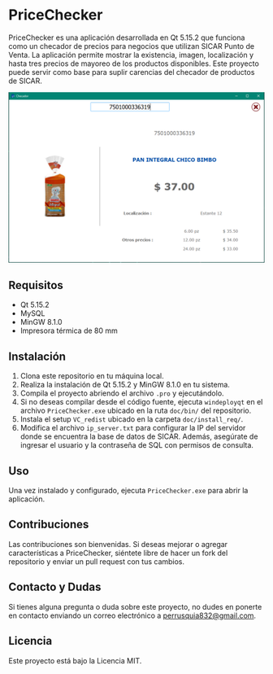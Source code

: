 # PriceChecker

PriceChecker es una aplicación desarrollada en Qt 5.15.2 que funciona como un checador de precios para negocios que utilizan SICAR Punto de Venta. La aplicación permite mostrar la existencia, imagen, localización y hasta tres precios de mayoreo de los productos disponibles. Este proyecto puede servir como base para suplir carencias del checador de productos de SICAR.

![PriceChecker](doc/img/screenshot1.PNG)


## Requisitos

- Qt 5.15.2
- MySQL
- MinGW 8.1.0
- Impresora térmica de 80 mm

## Instalación

1. Clona este repositorio en tu máquina local.
2. Realiza la instalación de Qt 5.15.2 y MinGW 8.1.0 en tu sistema.
3. Compila el proyecto abriendo el archivo `.pro` y ejecutándolo.
4. Si no deseas compilar desde el código fuente, ejecuta `windeployqt` en el archivo `PriceChecker.exe` ubicado en la ruta `doc/bin/` del repositorio.
5. Instala el setup `VC_redist` ubicado en la carpeta `doc/install_req/`.
6. Modifica el archivo `ip_server.txt` para configurar la IP del servidor donde se encuentra la base de datos de SICAR. Además, asegúrate de ingresar el usuario y la contraseña de SQL con permisos de consulta.

## Uso

Una vez instalado y configurado, ejecuta `PriceChecker.exe` para abrir la aplicación.

## Contribuciones

Las contribuciones son bienvenidas. Si deseas mejorar o agregar características a PriceChecker, siéntete libre de hacer un fork del repositorio y enviar un pull request con tus cambios.

## Contacto y Dudas

Si tienes alguna pregunta o duda sobre este proyecto, no dudes en ponerte en contacto enviando un correo electrónico a perrusquia832@gmail.com.

## Licencia

Este proyecto está bajo la Licencia MIT.
